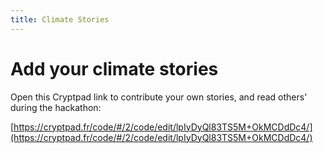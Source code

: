 ```yaml
---
title: Climate Stories
---
```


# Add your climate stories

Open this Cryptpad link to contribute your own stories, and read others' during the hackathon:  

[https://cryptpad.fr/code/#/2/code/edit/lpIyDyQl83TS5M+OkMCDdDc4/](https://cryptpad.fr/code/#/2/code/edit/lpIyDyQl83TS5M+OkMCDdDc4/)